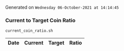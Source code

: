 Generated on `Wednesday 06-October-2021 at 14:14:45`

### Current to Target Coin Ratio
`current_coin_ratio.sh`

Date|Current|Target|Ratio
---|---|---|---
